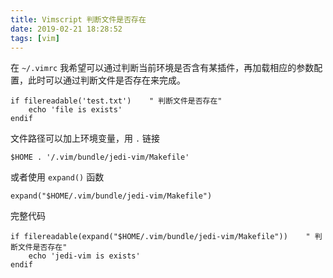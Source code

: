 ```yaml
---
title: Vimscript 判断文件是否存在
date: 2019-02-21 18:28:52
tags: [vim]
---
```


在 `~/.vimrc` 我希望可以通过判断当前环境是否含有某插件，再加载相应的参数配置，此时可以通过判断文件是否存在来完成。

<!-- more --><!-- toc -->

```vim
if filereadable('test.txt')    " 判断文件是否存在"
    echo 'file is exists'
endif
```

文件路径可以加上环境变量，用 `.` 链接

```vim
$HOME . '/.vim/bundle/jedi-vim/Makefile'
```

或者使用 `expand()` 函数

```vim
expand("$HOME/.vim/bundle/jedi-vim/Makefile")
```

完整代码

```vim
if filereadable(expand("$HOME/.vim/bundle/jedi-vim/Makefile"))    " 判断文件是否存在"
    echo 'jedi-vim is exists'
endif
```

